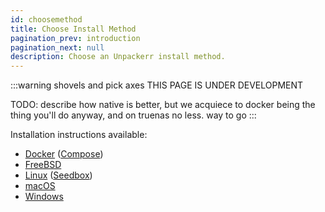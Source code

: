 ```yaml
---
id: choosemethod
title: Choose Install Method
pagination_prev: introduction
pagination_next: null
description: Choose an Unpackerr install method.
---
```


:::warning shovels and pick axes
THIS PAGE IS UNDER DEVELOPMENT

TODO: describe how native is better, but we acquiece to docker being the thing you'll do anyway,
and on truenas no less. way to go
:::

Installation instructions available:

- [Docker](/docs/install/docker) ([Compose](/docs/install/compose))
- [FreeBSD](/docs/install/freebsd)
- [Linux](/docs/install/linux) ([Seedbox](/docs/install/seedbox))
- [macOS](/docs/install/macos)
- [Windows](/docs/install/windows)
